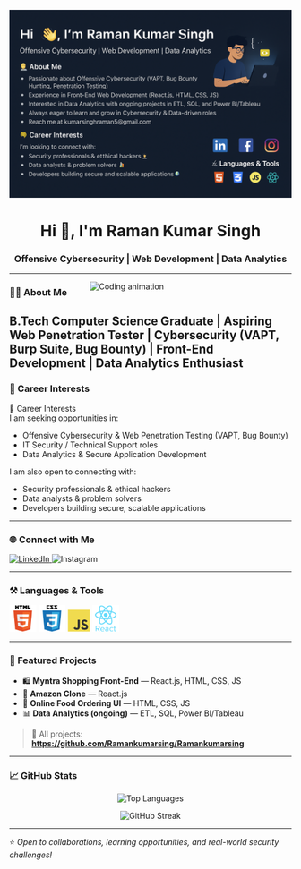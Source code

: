 <!-- Banner -->
<p align="center">
  <img src="bannerimages/new image/bannerimagesraman-banner.png.png" alt="Raman Kumar Singh — Cybersecurity | Web Dev | Data Analytics" />
</p>

<h1 align="center">Hi 👋, I'm Raman Kumar Singh</h1>
<h3 align="center">Offensive Cybersecurity | Web Development | Data Analytics</h3>

---

<img align="right" alt="Coding animation" width="360" src="https://user-images.githubusercontent.com/55389276/140866485-8fb1c876-9a8f-4d6a-98dc-08c4981eaf70.gif">

### 👨‍💻 About Me
B.Tech Computer Science Graduate | Aspiring Web Penetration Tester | Cybersecurity (VAPT, Burp Suite, Bug Bounty) | Front-End Development | Data Analytics Enthusiast
---

### 🤝 Career Interests
💼 Career Interests  
I am seeking opportunities in:  
- Offensive Cybersecurity & Web Penetration Testing (VAPT, Bug Bounty)  
- IT Security / Technical Support roles  
- Data Analytics & Secure Application Development  

I am also open to connecting with:  
- Security professionals & ethical hackers  
- Data analysts & problem solvers  
- Developers building secure, scalable applications  


---

### 🌐 Connect with Me
<p>
  <a href="https://www.linkedin.com/in/ramankumar-singh" target="_blank">
    <img src="https://raw.githubusercontent.com/rahuldkjain/github-profile-readme-generator/master/src/images/icons/Social/linked-in-alt.svg" alt="LinkedIn" width="40" height="30" />
  </a>
    <img src="https://raw.githubusercontent.com/rahuldkjain/github-profile-readme-generator/master/src/images/icons/Social/instagram.svg" alt="Instagram" width="40" height="30" />
  </a>
  <!-- Add other valid links if you want -->
</p>

---

### ⚒️ Languages & Tools
<p>
  <img src="https://raw.githubusercontent.com/devicons/devicon/master/icons/html5/html5-original-wordmark.svg" alt="HTML5" width="48" height="48"/>
  <img src="https://raw.githubusercontent.com/devicons/devicon/master/icons/css3/css3-original-wordmark.svg" alt="CSS3" width="48" height="48"/>
  <img src="https://raw.githubusercontent.com/devicons/devicon/master/icons/javascript/javascript-original.svg" alt="JavaScript" width="40" height="40"/>
  <img src="https://raw.githubusercontent.com/devicons/devicon/master/icons/react/react-original-wordmark.svg" alt="React" width="48" height="48"/>
</p>

---

### 📂 Featured Projects
- 🛍️ **Myntra Shopping Front-End** — React.js, HTML, CSS, JS  
- 🛒 **Amazon Clone** — React.js  
- 🍔 **Online Food Ordering UI** — HTML, CSS, JS  
- 📊 **Data Analytics (ongoing)** — ETL, SQL, Power BI/Tableau

> 🔗 All projects: **https://github.com/Ramankumarsing/Ramankumarsing**

---

### 📈 GitHub Stats
<p align="center">
  <img src="https://github-readme-stats.vercel.app/api/top-langs?username=ramankumarsing&show_icons=true&locale=en&layout=compact&theme=radical" alt="Top Languages" />
</p>
<p align="center">
  <img src="https://github-readme-streak-stats.herokuapp.com/?user=ramankumarsing&theme=radical" alt="GitHub Streak" />
</p>

---

⭐️ *Open to collaborations, learning opportunities, and real-world security challenges!*
